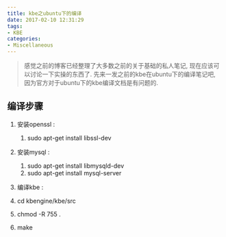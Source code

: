 ```yaml
---
title: kbe之ubuntu下的编译
date: 2017-02-10 12:31:29
tags:
- KBE
categories:
- Miscellaneous
---
```


> 感觉之前的博客已经整理了大多数之前的关于基础的私人笔记, 现在应该可以讨论一下实操的东西了.
先来一发之前的kbe在ubuntu下的编译笔记吧, 因为官方对于ubuntu下的kbe编译文档是有问题的.


<!-- more -->

## **编译步骤**

 1. 安装openssl : 
	1. sudo apt-get install libssl-dev

 2. 安装mysql : 
	1. sudo apt-get install libmysqld-dev
	2. sudo apt-get install mysql-server

 3. 编译kbe : 
   1. cd kbengine/kbe/src
   2. chmod -R 755 .
   3. make


